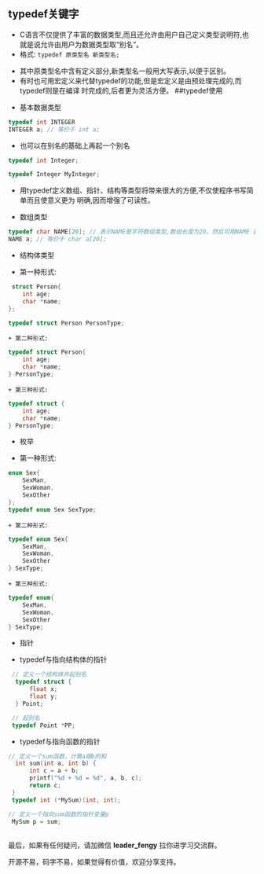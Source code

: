 ## typedef关键字

- C语言不仅提供了丰富的数据类型,而且还允许由用户自己定义类型说明符,也就是说允许由用户为数据类型取“别名”。
- 格式: ```typedef 原类型名 新类型名;```

+ 其中原类型名中含有定义部分,新类型名一般用大写表示,以便于区别。
+ 有时也可用宏定义来代替typedef的功能,但是宏定义是由预处理完成的,而typedef则是在编译 时完成的,后者更为灵活方便。
  ##typedef使用

- 基本数据类型

```c
typedef int INTEGER
INTEGER a; // 等价于 int a;
```

- 也可以在别名的基础上再起一个别名

```c
typedef int Integer;

typedef Integer MyInteger;

```

- 用typedef定义数组、指针、结构等类型将带来很大的方便,不仅使程序书写简单而且使意义更为 明确,因而增强了可读性。

- 数组类型

```c
typedef char NAME[20]; // 表示NAME是字符数组类型,数组长度为20。然后可用NAME 说明变量,
NAME a; // 等价于 char a[20];
```

- 结构体类型

+ 第一种形式:

```c
 struct Person{
    int age;
    char *name;
};

typedef struct Person PersonType;
```

    + 第二种形式:

```c
typedef struct Person{
    int age;
    char *name;
} PersonType;
```

    + 第三种形式:

```c
typedef struct {
    int age;
    char *name;
} PersonType;
```

- 枚举

+ 第一种形式:

```c
enum Sex{
    SexMan,
    SexWoman,
    SexOther
};
typedef enum Sex SexType;
```

    + 第二种形式:

```c
typedef enum Sex{
    SexMan,
    SexWoman,
    SexOther
} SexType;
```

    + 第三种形式:

```c
typedef enum{
    SexMan,
    SexWoman,
    SexOther
} SexType;
```

- 指针

+ typedef与指向结构体的指针

```c
 // 定义一个结构体并起别名
  typedef struct {
      float x;
      float y;
  } Point;

 // 起别名
 typedef Point *PP;

```

+ typedef与指向函数的指针

```c
// 定义一个sum函数，计算a跟b的和
  int sum(int a, int b) {
      int c = a + b;
      printf("%d + %d = %d", a, b, c);
      return c;
 }
 typedef int (*MySum)(int, int);

// 定义一个指向sum函数的指针变量p
 MySum p = sum;
```

## 

最后，如果有任何疑问，请加微信 **leader_fengy** 拉你进学习交流群。

开源不易，码字不易，如果觉得有价值，欢迎分享支持。
